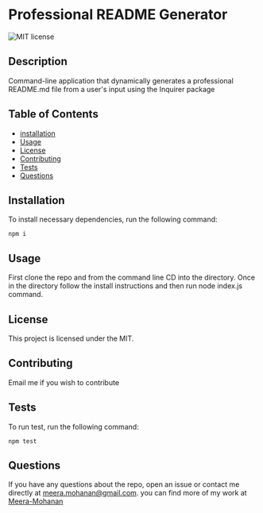 # Professional README Generator
  ![MIT license](https://img.shields.io/badge/license-MIT-blue)
  ## Description 
  
  
Command-line application that dynamically generates a professional README.md file from a user's input using the Inquirer package


  ## Table of Contents
  * [installation](#installation)
  * [Usage](#usage)
  * [License](#license)
  * [Contributing](#contributing)
  * [Tests](#tests)
  * [Questions](#questions)
  
  ## Installation
  To install necessary dependencies, run the following command:
  ```
  npm i
  ```
  ## Usage
  
First clone the repo and from the command line CD into the directory. Once in the directory follow the install instructions and then run node index.js command. 


  ## License
  This project is licensed under the MIT.

  ## Contributing
  
Email me if you wish to contribute


  ## Tests
  To run test, run the following command:
  ```
  npm test
  ```

  ## Questions
 
 If you have any questions about the repo, open an issue or contact me directly at meera.mohanan@gmail.com. you can find more of my work at [Meera-Mohanan](https://github.com/Meera-Mohanan)

